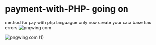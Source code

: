 # payment-with-PHP- going on 
method for pay  with php  languague  only  now create your data base has errors 
![pngwing com](https://github.com/SSHXDEVdiegoalejandrosmtp/payment-with-PHP-/assets/169316076/b11b2376-92d1-4155-81a8-dfe68619a05d)


![pngwing com (1)](https://github.com/SSHXDEVdiegoalejandrosmtp/payment-with-PHP-/assets/169316076/eed12273-d641-4088-b057-bf0da68c332d)

